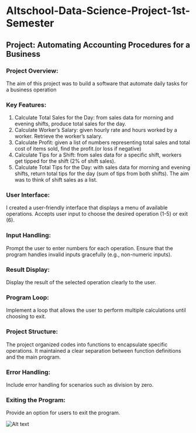 # Altschool-Data-Science-Project-1st-Semester

## Project: Automating Accounting Procedures for a Business 
### Project Overview: 
The aim of this project was to build a software that automate daily tasks for a business operation

### Key Features:
1.	Calculate Total Sales for the Day: from sales data for morning and evening shifts, produce total sales for the day.
2.	Calculate Worker’s Salary: given hourly rate and hours worked by a worker. Retrieve the worker’s salary.
3.	Calculate Profit: given a list of numbers representing total sales and total cost of items sold, find the profit.(or loss if negative)
4.	Calculate Tips for a Shift: from sales data for a specific shift, workers get tipped for the shift (2% of shift sales).
5.	Calculate Total Tips for the Day: with sales data for morning and evening shifts, return total tips for the day (sum of tips from both shifts).
The aim was to think of shift sales as a list.

### User Interface:
I created a user-friendly interface that displays a menu of available operations.
Accepts user input to choose the desired operation (1-5) or exit (6).

### Input Handling:
Prompt the user to enter numbers for each operation.
Ensure that the program handles invalid inputs gracefully (e.g., non-numeric inputs).

### Result Display:
Display the result of the selected operation clearly to the user.

### Program Loop:
Implement a loop that allows the user to perform multiple calculations until choosing to exit.

### Project Structure:
The project organized codes into functions to encapsulate specific operations.
It maintained a clear separation between function definitions and the main program.

### Error Handling:
Include error handling for scenarios such as division by zero.

### Exiting the Program:
Provide an option for users to exit the program.


![Alt text](https://github.com/Sunday-Oladokun/Business-Accounting-Automation/blob/main/Main%20(BAA)%20Program%20FlowChart.jpg)

